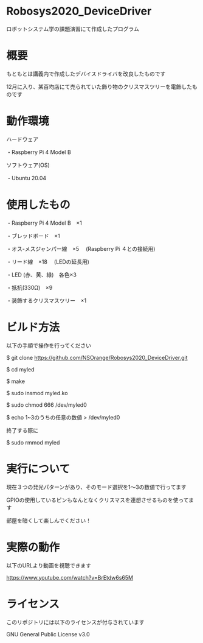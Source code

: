 # Robosys2020_DeviceDriver
ロボットシステム学の課題演習にて作成したプログラム

# 概要
もともとは講義内で作成したデバイスドライバを改良したものです

12月に入り、某百均店にて売られていた飾り物のクリスマスツリーを電飾したものです

# 動作環境
ハードウェア

・Raspberry Pi 4 Model B

ソフトウェア(OS)

・Ubuntu 20.04 
# 使用したもの
・Raspberry Pi 4 Model B　×1

・ブレッドボード　×1

・オス-メスジャンパー線　×5
　(Raspberry Pi ４との接続用)

・リード線　×18
　(LEDの延長用)

・LED (赤、黄、緑)　各色×3

・抵抗(330Ω)　×9

・装飾するクリスマスツリー　×1

# ビルド方法
以下の手順で操作を行ってください

$ git clone https://github.com/NSOrange/Robosys2020_DeviceDriver.git

$ cd myled

$ make

$ sudo insmod myled.ko

$ sudo chmod 666 /dev/myled0

$ echo 1~3のうちの任意の数値 > /dev/myled0

終了する際に

$ sudo rmmod myled

# 実行について
現在３つの発光パターンがあり、そのモード選択を1～3の数値で行ってます

GPIOの使用しているピンもなんとなくクリスマスを連想させるものを使ってます

部屋を暗くして楽しんでください！

# 実際の動作
以下のURLより動画を視聴できます

https://www.youtube.com/watch?v=BrEtdw6s65M

# ライセンス
このリポジトリには以下のライセンスが付与されています

GNU General Public License v3.0

